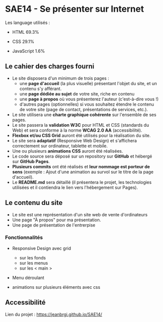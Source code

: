 # SAE14 - Se présenter sur Internet


Les language utilisés :
* HTML
69.3%
 
* CSS
29.1%
 
* JavaScript
1.6%


## Le cahier des charges fourni
* Le site disposera d'un minimum de trois pages :
     * une **page d'accueil** (la plus visuelle) présentant l'objet du site, et un contenu s'y afférant.
     * une **page dédiée au sujet** de votre site, riche en contenu
     * une **page à propos** où vous présenterez l'auteur (c'est-à-dire vous !)
     * d'autres pages (optionnelles) si vous souhaitez étendre le contenu de votre site (page de contact, présentations de services, etc.).
* Le site utilisera une **charte graphique cohérente** sur l'ensemble de ses pages.
* Le site passera la **validation W3C** pour HTML et CSS (standards du Web) et sera conforme à la norme **WCAG 2.0 AA** (accessibilité).
* **Flexbox et/ou CSS Grid** auront été utilisés pour la réalisation du site.
* Le site sera **adaptatif** (Responsive Web Design) et s'affichera correctement sur ordinateur, tablette et mobile.
* Une ou plusieurs **animations CSS** auront été réalisées.
* Le code source sera déposé sur un repository sur **GitHub** et hébergé sur **GitHub Pages**.
* **Plusieurs commits** ont été réalisés et **leur nommage est porteur de sens** (exemple : Ajout d'une animation au survol sur le titre de la page d'accueil).
* Le **README.md** sera détaillé (il présentera le projet, les technologies utilisées et il contiendra le lien vers l'hébergement sur Pages).

## Le contenu du site


* Le site est une représentation d'un site web de vente d'ordinateurs
* Une page "À propos" pour ma présentation.
* Une page de présentation de l'entrerpise
 

### Fonctionnalités

* Responsive Design avec grid
  * sur les fonds
  * sur les menus
  * sur les < main >
  
*  Menu déroulant

* animations sur plusieurs éléments avec css


  

## Accessibilité
Lien du projet : https://jeanbrgi.github.io/SAE14/